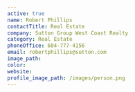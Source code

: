 ```yaml
---
active: true
name: Robert Phillips
contactTitle: Real Estate
company: Sutton Group West Coast Realty
category: Real Estate
phoneOffice: 604-777-4156
email: robertphillips@sutton.com
image_path:
color:
website:
profile_image_path: /images/person.png
---
```



